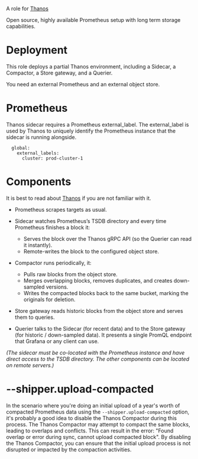 A role for [Thanos](https://thanos.io/)

Open source, highly available Prometheus setup with long term storage capabilities.

# Deployment

This role deploys a partial Thanos environment, including a Sidecar, a Compactor, a Store gateway, and a Querier.

You need an external Prometheus and an external object store.

# Prometheus

Thanos sidecar requires a Prometheus external_label. The external_label is used by Thanos to uniquely identify the Prometheus instance that the sidecar is running alongside.

```
  global:
    external_labels:
      cluster: prod-cluster-1
```

# Components

It is best to read about [Thanos](https://thanos.io/tip/thanos/quick-tutorial.md/) if you are not familiar with it.

- Prometheus scrapes targets as usual.

- Sidecar watches Prometheus’s TSDB directory and every time Prometheus finishes a block it:
  - Serves the block over the Thanos gRPC API (so the Querier can read it instantly).
  - Remote-writes the block to the configured object store.

- Compactor runs periodically, it:
  - Pulls raw blocks from the object store.
  - Merges overlapping blocks, removes duplicates, and creates down-sampled versions.
  - Writes the compacted blocks back to the same bucket, marking the originals for deletion.

- Store gateway reads historic blocks from the object store and serves them to queries.

- Querier talks to the Sidecar (for recent data) and to the Store gateway (for historic / down-sampled data). It presents a single PromQL endpoint that Grafana or any client can use.


*(The sidecar must be co-located with the Prometheus instance and have direct access to the TSDB directory. The other components can be located on remote servers.)*

# --shipper.upload-compacted

In the scenario where you're doing an initial upload of a year's worth of compacted Prometheus data using the `--shipper.upload-compacted` option, it's probably a good idea to disable the Thanos Compactor during this process. The Thanos Compactor may attempt to compact the same blocks, leading to overlaps and conflicts. This can result in the error: "Found overlap or error during sync, cannot upload compacted block". By disabling the Thanos Compactor, you can ensure that the initial upload process is not disrupted or impacted by the compaction activities.
